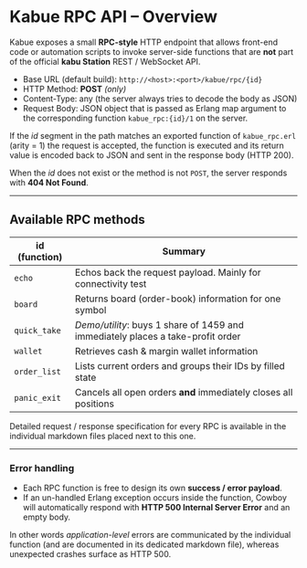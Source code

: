 # Kabue RPC API – Overview

Kabue exposes a small **RPC-style** HTTP endpoint that allows front-end code
or automation scripts to invoke server-side functions that are **not** part of
the official **kabu Station** REST / WebSocket API.

*   Base URL (default build): `http://<host>:<port>/kabue/rpc/{id}`
*   HTTP Method: **POST** *(only)*
*   Content-Type: any (the server always tries to decode the body as JSON)
*   Request Body: JSON object that is passed as Erlang map argument to the
    corresponding function `kabue_rpc:{id}/1` on the server.

If the *id* segment in the path matches an exported function of
`kabue_rpc.erl` (arity = 1) the request is accepted, the function is executed
and its return value is encoded back to JSON and sent in the response body
(HTTP 200).

When the *id* does not exist or  the method is not `POST`, the server responds
with **404 Not Found**.

---

## Available RPC methods

| id (function) | Summary |
|---------------|---------|
| `echo` | Echos back the request payload. Mainly for connectivity test |
| `board` | Returns board (order-book) information for one symbol |
| `quick_take` | *Demo/utility*: buys 1 share of 1459 and immediately places a take-profit order |
| `wallet`     | Retrieves cash & margin wallet information |
| `order_list` | Lists current orders and groups their IDs by filled state |
| `panic_exit` | Cancels all open orders **and** immediately closes all positions |

Detailed request / response specification for every RPC is available in the
individual markdown files placed next to this one.

---

### Error handling

* Each RPC function is free to design its own **success / error payload**.
* If an un-handled Erlang exception occurs inside the function, Cowboy will
  automatically respond with **HTTP 500 Internal Server Error** and an empty
  body.

In other words *application-level* errors are communicated by the individual
function (and are documented in its dedicated markdown file), whereas
unexpected crashes surface as HTTP 500.
